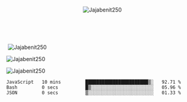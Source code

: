 
<br>

<p align="center"> <img src="https://komarev.com/ghpvc/?username=Jajabenit250&label=Profile%20views&color=0e75b6&style=flat" alt="Jajabenit250" /> </p>
<br>
<br>
<br>
<p>&nbsp;<img align="center" src="https://github-readme-stats.vercel.app/api?username=Jajabenit250&show_icons=true&locale=en&cache_seconds=86400&theme=dark" alt="Jajabenit250" /></p>


<p><img align="center" src="https://github-readme-streak-stats.herokuapp.com/?user=Jajabenit250&cache_seconds=86400&theme=dark" alt="Jajabenit250" /></p>

<p><img align="center" src="https://github-readme-stats.vercel.app/api/top-langs/?username=Jajabenit250&layout=compact&hide=python,dart&cache_seconds=86400&theme=dark" alt="Jajabenit250" /></p>
<!--START_SECTION:waka-->

```text
JavaScript   10 mins         ███████████████████████▒░   92.71 %
Bash         0 secs          █▒░░░░░░░░░░░░░░░░░░░░░░░   05.96 %
JSON         0 secs          ▒░░░░░░░░░░░░░░░░░░░░░░░░   01.33 %
```

<!--END_SECTION:waka-->


<!--<p><iframe width="600" height="600" src="https://ionicabizau.github.io/github-profile-languages/api.html?jajabenit250" frameborder="0"></iframe></p>-->


